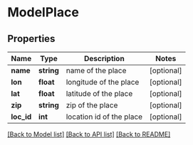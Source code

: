 # ModelPlace

## Properties
Name | Type | Description | Notes
------------ | ------------- | ------------- | -------------
**name** | **string** | name of the place | [optional] 
**lon** | **float** | longitude of the place | [optional] 
**lat** | **float** | latitude of the place | [optional] 
**zip** | **string** | zip of the place | [optional] 
**loc_id** | **int** | location id of the place | [optional] 

[[Back to Model list]](../README.md#documentation-for-models) [[Back to API list]](../README.md#documentation-for-api-endpoints) [[Back to README]](../README.md)


